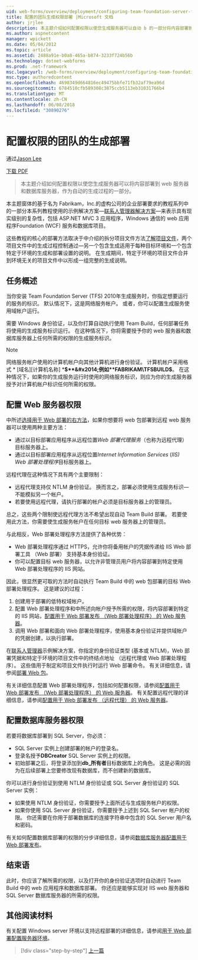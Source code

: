 ```yaml
---
uid: web-forms/overview/deployment/configuring-team-foundation-server-for-web-deployment/configuring-permissions-for-team-build-deployment
title: 配置的团队生成权限部署 |Microsoft 文档
author: jrjlee
description: 本主题介绍如何配置权限以使您生成服务器可以自动 b 的一部分将内容部署到 web 服务器和数据库服务器...
ms.author: aspnetcontent
manager: wpickett
ms.date: 05/04/2012
ms.topic: article
ms.assetid: 2488a91e-b0a8-465a-b874-3233f724b56b
ms.technology: dotnet-webforms
ms.prod: .net-framework
msc.legacyurl: /web-forms/overview/deployment/configuring-team-foundation-server-for-web-deployment/configuring-permissions-for-team-build-deployment
msc.type: authoredcontent
ms.openlocfilehash: 4698349d664816ec49475bbfe71fb32af79ea96d
ms.sourcegitcommit: 6784510cfb589308c3875ccb5113eb31031766b4
ms.translationtype: MT
ms.contentlocale: zh-CN
ms.lasthandoff: 06/08/2018
ms.locfileid: "30890276"
---
```

<a name="configuring-permissions-for-team-build-deployment"></a>配置权限的团队的生成部署
====================
通过[Jason Lee](https://github.com/jrjlee)

[下载 PDF](https://msdnshared.blob.core.windows.net/media/MSDNBlogsFS/prod.evol.blogs.msdn.com/CommunityServer.Blogs.Components.WeblogFiles/00/00/00/63/56/8130.DeployingWebAppsInEnterpriseScenarios.pdf)

> 本主题介绍如何配置权限以使您生成服务器可以将内容部署到 web 服务器和数据库服务器，作为自动的生成过程的一部分。


本主题窗体的基于名为 Fabrikam，Inc.的虚构公司的企业部署要求的教程系列中的一部分本系列教程使用的示例解决方案&#x2014;[联系人管理器解决方案](../web-deployment-in-the-enterprise/the-contact-manager-solution.md)&#x2014;来表示具有现实级别的复杂性，包括 ASP.NET MVC 3 应用程序，Windows 通信的 web 应用程序Foundation (WCF) 服务和数据库项目。

这些教程的核心的部署方法取决于中介绍的拆分项目文件方法[了解项目文件](../web-deployment-in-the-enterprise/understanding-the-project-file.md)，两个项目文件中的生成过程控制通过&#x2014;另一个包含生成适用于每种目标环境和一个包含特定于环境的生成和部署设置的说明。 在生成期间，特定于环境的项目文件合并到环境无关的项目文件中以形成一组完整的生成说明。

## <a name="task-overview"></a>任务概述

当你安装 Team Foundation Server (TFS) 2010年生成服务时，你指定想要运行的服务的标识。 默认情况下，这是网络服务帐户。 或者，你可以配置生成服务使用域帐户运行。

需要 Windows 身份验证，以及你打算自动执行使用 Team Build，任何部署任务将使用的生成服务标识运行。 在这种情况下，你将需要授予你的 web 服务器和数据库服务器上任何所需的权限的生成服务标识。

> [!NOTE]
> 网络服务帐户使用的计算机帐户向其他计算机进行身份验证。 计算机帐户采用格式 * [域名]\[计算机名称] ***$**&#x2014;例如**FABRIKAM\TFSBUILD$**。 在这种情况下，如果你的生成服务运行时使用的网络服务标识，则应为你的生成服务器授予对计算机帐户标识任何所需的权限。


## <a name="configuring-web-server-permissions"></a>配置 Web 服务器权限

中所述[选择用于 Web 部署的右方法](../configuring-server-environments-for-web-deployment/choosing-the-right-approach-to-web-deployment.md)，如果你想要将 web 包部署到远程 web 服务器可以使用两种主要方法：

- 通过以目标部署应用程序从远程位置*Web 部署代理服务*（也称为远程代理） 目标服务器上。
- 通过以目标部署应用程序从远程位置*Internet Information Services* (*IIS) Web 部署处理程序*目标服务器上。

远程代理在这种情况下具有两个主要限制：

- 远程代理支持仅 NTLM 身份验证。 换而言之，部署必须使用生成服务标识&#x2014;不能模拟另一个帐户。
- 若要使用远程代理，请执行部署的帐户必须是目标服务器上的管理员。

总之，这些两个限制使远程代理方法不希望出现自动 Team Build 部署。 若要使用此方法，你需要使生成服务帐户在任何目标 web 服务器上的管理员。

与此相反，Web 部署处理程序方法提供了各种优势：

- Web 部署处理程序通过 HTTPS，允许你将备用帐户的凭据传递给 IIS Web 部署工具 （Web 部署） 支持基本身份验证。
- 你可以配置目标 web 服务器，以允许非管理员用户将内容部署到特定使用 Web 部署处理程序的 IIS 网站。

因此，很显然更可取的方法时自动执行 Team Build 中的 web 包部署的目标 Web 部署处理程序。 这是建议的过程：

1. 创建用于部署的低特权域帐户。
2. 配置 Web 部署处理程序和中所述向帐户授予所需的权限，将内容部署到特定的 IIS 网站，[配置用于 Web 部署发布 （Web 部署处理程序） 的 Web 服务器](../configuring-server-environments-for-web-deployment/configuring-a-web-server-for-web-deploy-publishing-web-deploy-handler.md)。
3. 调用 Web 部署和面向 Web 部署处理程序，使用基本身份验证并提供域帐户的凭据创建，以执行部署。

在[联系人管理器](../web-deployment-in-the-enterprise/the-contact-manager-solution.md)示例解决方案，你指定的身份验证类型 (基本或 NTLM)，Web 部署凭据和特定于环境的项目文件中的终结点地址 （远程代理或 Web 部署处理程序）。 这些值用于制定和项目文件执行时运行 Web 部署命令。 有关详细信息，请参阅[部署 Web 包](../web-deployment-in-the-enterprise/deploying-web-packages.md)。

有关详细信息配置 Web 部署处理程序，包括如何配置权限，请参阅[配置用于 Web 部署发布 （Web 部署处理程序） 的 Web 服务器](../configuring-server-environments-for-web-deployment/configuring-a-web-server-for-web-deploy-publishing-web-deploy-handler.md)。 有关配置远程代理的详细信息，请参阅[配置用于 Web 部署发布 （远程代理） 的 Web 服务器](../configuring-server-environments-for-web-deployment/configuring-a-web-server-for-web-deploy-publishing-remote-agent.md)。

## <a name="configuring-database-server-permissions"></a>配置数据库服务器权限

若要将数据库部署到 SQL Server，你必须：

- SQL Server 实例上创建部署的帐户的登录名。
- 登录名授予**DBCreator** SQL Server 实例上的权限。
- 初始部署之后，将登录添加到**db\_所有者**目标数据库上的角色。 这是必需的因为在后续部署上您要修改现有数据库，而不创建新的数据库。

你可以进行身份验证到使用 NTLM 身份验证或 SQL Server 身份验证的 SQL Server 实例：

- 如果使用 NTLM 身份验证，你需要授予上面所述与生成服务帐户的权限。
- 如果你使用 SQL Server 身份验证，你需要授予上述到 SQL Server 帐户的权限。 你还需要在你用于部署数据库的连接字符串中包含的 SQL Server 用户名和密码。

有关如何配置数据库部署的权限的分步详细信息，请参阅[数据库服务器配置用于 Web 部署发布](../configuring-server-environments-for-web-deployment/configuring-a-database-server-for-web-deploy-publishing.md)。

## <a name="conclusion"></a>结束语

此时，你应该了解所需的权限，以及打开你的身份验证选项时自动进行 Team Build 中的 web 应用程序和数据库部署。 你还应是能够实现对 IIS web 服务器和 SQL Server 数据库服务器的所需的权限。

## <a name="further-reading"></a>其他阅读材料

有关配置 Windows server 环境以支持远程部署的详细信息，请参阅[用于 Web 部署配置服务器环境](../configuring-server-environments-for-web-deployment/configuring-server-environments-for-web-deployment.md)。

> [!div class="step-by-step"]
> [上一篇](deploying-a-specific-build.md)
